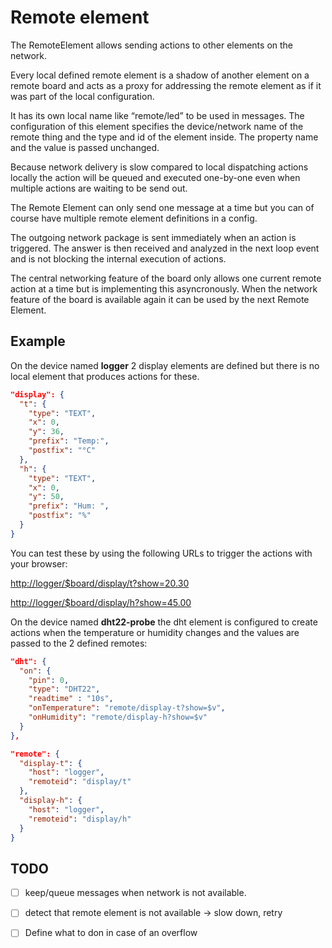 # Remote element

The RemoteElement allows sending actions to other elements on the network.

Every local defined remote element is a shadow of another element on a remote board and acts as a proxy for addressing the remote element as if it was part of the local configuration.

It has its own local name like “remote/led” to be used in messages. The configuration of this element specifies the device/network name of the remote thing and the type and id of the element inside. The property name and the value is passed unchanged.

Because network delivery is slow compared to local dispatching actions locally the action will be queued and executed one-by-one even when multiple actions are waiting to be send  out.

The Remote Element can only send one message at a time but you can of course have multiple remote element definitions in a config.

The outgoing network package  is sent immediately when an action is triggered. The answer is then received and analyzed in the next loop event and is not blocking the internal execution of actions.

The central networking feature of the board only allows one current remote action at a time but is implementing this asyncronously. When the network feature of the board is available again it can be used by the next Remote Element.

## Example

On the 	device named **logger** 2 display elements are defined but there is no local element that produces actions for these. 

```JSON
"display": {
  "t": {
    "type": "TEXT",
    "x": 0,
    "y": 36,
    "prefix": "Temp:",
    "postfix": "°C"
  },
  "h": {
    "type": "TEXT",
    "x": 0,
    "y": 50,
    "prefix": "Hum: ",
    "postfix": "%"
  }
}
```

You can test these by using the following URLs to trigger the actions with your browser:

<http://logger/$board/display/t?show=20.30>

<http://logger/$board/display/h?show=45.00>

On the device named **dht22-probe** the dht element is configured to create actions when the temperature or humidity changes and the values are passed to the 2 defined remotes: 

```JSON
"dht": {
  "on": {
    "pin": 0,
    "type": "DHT22",
    "readtime" : "10s",
    "onTemperature": "remote/display-t?show=$v",
    "onHumidity": "remote/display-h?show=$v"
  }
},

"remote": {
  "display-t": {
    "host": "logger",
    "remoteid": "display/t"
  }, 
  "display-h": {
    "host": "logger",
    "remoteid": "display/h"
  }
}
```

## TODO
- [ ] keep/queue messages when network is not available.
- [ ] detect that remote element is not available -> slow down, retry
- [ ] Define what to don in case of an overflow

